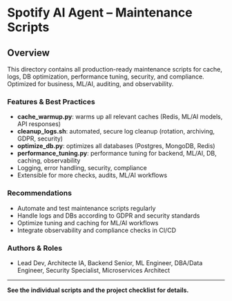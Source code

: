 # Spotify AI Agent – Maintenance Scripts

## Overview
This directory contains all production-ready maintenance scripts for cache, logs, DB optimization, performance tuning, security, and compliance. Optimized for business, ML/AI, auditing, and observability.

### Features & Best Practices
- **cache_warmup.py**: warms up all relevant caches (Redis, ML/AI models, API responses)
- **cleanup_logs.sh**: automated, secure log cleanup (rotation, archiving, GDPR, security)
- **optimize_db.py**: optimizes all databases (Postgres, MongoDB, Redis)
- **performance_tuning.py**: performance tuning for backend, ML/AI, DB, caching, observability
- Logging, error handling, security, compliance
- Extensible for more checks, audits, ML/AI workflows

### Recommendations
- Automate and test maintenance scripts regularly
- Handle logs and DBs according to GDPR and security standards
- Optimize tuning and caching for ML/AI workflows
- Integrate observability and compliance checks in CI/CD

### Authors & Roles
- Lead Dev, Architecte IA, Backend Senior, ML Engineer, DBA/Data Engineer, Security Specialist, Microservices Architect

---
**See the individual scripts and the project checklist for details.**
